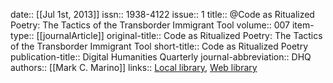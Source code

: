 date:: [[Jul 1st, 2013]]
issn:: 1938-4122
issue:: 1
title:: @Code as Ritualized Poetry: The Tactics of the Transborder Immigrant Tool
volume:: 007
item-type:: [[journalArticle]]
original-title:: Code as Ritualized Poetry: The Tactics of the Transborder Immigrant Tool
short-title:: Code as Ritualized Poetry
publication-title:: Digital Humanities Quarterly
journal-abbreviation:: DHQ
authors:: [[Mark C. Marino]]
links:: [Local library](zotero://select/groups/2386895/items/UQZCPN32), [Web library](https://www.zotero.org/groups/2386895/items/UQZCPN32)
